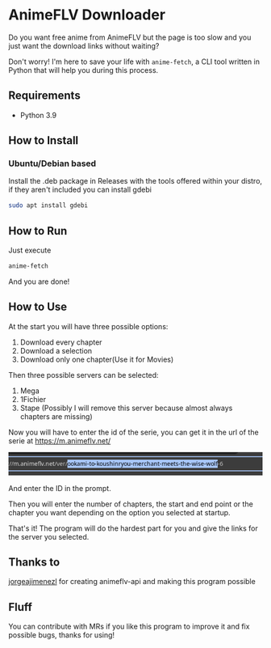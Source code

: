 # AnimeFLV Downloader

Do you want free anime from AnimeFLV but the page is too slow and you just want the download links without waiting?

Don't worry! I'm here to save your life with `anime-fetch`, a CLI tool written in Python that will help you during this process.

## Requirements

- Python 3.9

## How to Install

### Ubuntu/Debian based

Install the .deb package in Releases with the tools offered within your distro, if they aren't included you can install gdebi

```sh
sudo apt install gdebi
```

## How to Run

Just execute

```sh
anime-fetch
```

And you are done!

## How to Use

At the start you will have three possible options:

1. Download every chapter
2. Download a selection
3. Download only one chapter(Use it for Movies)

Then three possible servers can be selected:

1. Mega
2. 1Fichier
3. Stape (Possibly I will remove this server because almost always chapters are missing)

Now you will have to enter the id of the serie, you can get it in the url of the serie at <https://m.animeflv.net/>

![image](assets/link-preview.png)

And enter the ID in the prompt.

Then you will enter the number of chapters, the start and end point or the chapter you want depending on the option you selected at startup.

That's it! The program will do the hardest part for you and give the links for the server you selected.

## Thanks to

[jorgeajimenezl](https://github.com/jorgeajimenezl/) for creating animeflv-api and making this program possible

## Fluff

You can contribute with MRs if you like this program to improve it and fix possible bugs, thanks for using!

